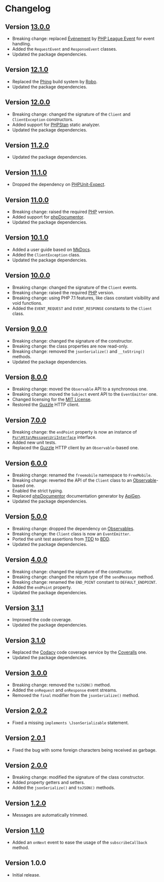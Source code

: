 # Changelog

## Version [13.0.0](https://github.com/cedx/free-mobile.php/compare/v12.1.0...v13.0.0)
- Breaking change: replaced [Événement](https://github.com/igorw/evenement) by [PHP League Event](https://robo.li) for event handling.
- Added the `RequestEvent` and `ResponseEvent` classes.
- Updated the package dependencies.

## Version [12.1.0](https://github.com/cedx/free-mobile.php/compare/v12.0.0...v12.1.0)
- Replaced the [Phing](https://www.phing.info) build system by [Robo](https://robo.li).
- Updated the package dependencies.

## Version [12.0.0](https://github.com/cedx/free-mobile.php/compare/v11.2.0...v12.0.0)
- Breaking change: changed the signature of the `Client` and `ClientException` constructors.
- Added support for [PHPStan](https://github.com/phpstan/phpstan) static analyzer.
- Updated the package dependencies.

## Version [11.2.0](https://github.com/cedx/free-mobile.php/compare/v11.1.0...v11.2.0)
- Updated the package dependencies.

## Version [11.1.0](https://github.com/cedx/free-mobile.php/compare/v11.0.0...v11.1.0)
- Dropped the dependency on [PHPUnit-Expect](https://dev.belin.io/phpunit-expect).

## Version [11.0.0](https://github.com/cedx/free-mobile.php/compare/v10.1.0...v11.0.0)
- Breaking change: raised the required [PHP](https://secure.php.net) version.
- Added support for [phpDocumentor](https://www.phpdoc.org).
- Updated the package dependencies.

## Version [10.1.0](https://github.com/cedx/free-mobile.php/compare/v10.0.0...v10.1.0)
- Added a user guide based on [MkDocs](http://www.mkdocs.org).
- Added the `ClientException` class.
- Updated the package dependencies.

## Version [10.0.0](https://github.com/cedx/free-mobile.php/compare/v9.0.0...v10.0.0)
- Breaking change: changed the signature of the `Client` events.
- Breaking change: raised the required [PHP](https://secure.php.net) version.
- Breaking change: using PHP 7.1 features, like class constant visibility and void functions.
- Added the `EVENT_REQUEST` and `EVENT_RESPONSE` constants to the `Client` class.

## Version [9.0.0](https://github.com/cedx/free-mobile.php/compare/v8.0.0...v9.0.0)
- Breaking change: changed the signature of the constructor.
- Breaking change: the class properties are now read-only.
- Breaking change: removed the `jsonSerialize()` and `__toString()` methods.
- Updated the package dependencies.

## Version [8.0.0](https://github.com/cedx/free-mobile.php/compare/v7.0.0...v8.0.0)
- Breaking change: moved the `Observable` API to a synchronous one.
- Breaking change: moved the `Subject` event API to the `EventEmitter` one.
- Changed licensing for the [MIT License](https://opensource.org/licenses/MIT).
- Restored the [Guzzle](http://docs.guzzlephp.org) HTTP client.

## Version [7.0.0](https://github.com/cedx/free-mobile.php/compare/v6.0.0...v7.0.0)
- Breaking change: the `endPoint` property is now an instance of [`Psr\Http\Message\UriInterface`](http://www.php-fig.org/psr/psr-7/#35-psrhttpmessageuriinterface) interface.
- Added new unit tests.
- Replaced the [Guzzle](http://docs.guzzlephp.org) HTTP client by an `Observable`-based one.

## Version [6.0.0](https://github.com/cedx/free-mobile.php/compare/v5.0.0...v6.0.0)
- Breaking change: renamed the `freemobile` namespace to `FreeMobile`.
- Breaking change: reverted the API of the `Client` class to an [Observable](http://reactivex.io/intro.html)-based one.
- Enabled the strict typing.
- Replaced [phpDocumentor](https://www.phpdoc.org) documentation generator by [ApiGen](https://github.com/ApiGen/ApiGen).
- Updated the package dependencies.

## Version [5.0.0](https://github.com/cedx/free-mobile.php/compare/v4.0.0...v5.0.0)
- Breaking change: dropped the dependency on [Observables](http://reactivex.io/intro.html).
- Breaking change: the `Client` class is now an `EventEmitter`.
- Ported the unit test assertions from [TDD](https://en.wikipedia.org/wiki/Test-driven_development) to [BDD](https://en.wikipedia.org/wiki/Behavior-driven_development).
- Updated the package dependencies.

## Version [4.0.0](https://github.com/cedx/free-mobile.php/compare/v3.1.1...v4.0.0)
- Breaking change: changed the signature of the constructor.
- Breaking change: changed the return type of the `sendMessage` method.
- Breaking change: renamed the `END_POINT` constant to `DEFAULT_ENDPOINT`.
- Added the `endPoint` property.
- Updated the package dependencies.

## Version [3.1.1](https://github.com/cedx/free-mobile.php/compare/v3.1.0...v3.1.1)
- Improved the code coverage.
- Updated the package dependencies.

## Version [3.1.0](https://github.com/cedx/free-mobile.php/compare/v3.0.0...v3.1.0)
- Replaced the [Codacy](https://www.codacy.com) code coverage service by the [Coveralls](https://coveralls.io) one.
- Updated the package dependencies.

## Version [3.0.0](https://github.com/cedx/free-mobile.php/compare/v2.0.2...v3.0.0)
- Breaking change: removed the `toJSON()` method.
- Added the `onRequest` and `onResponse` event streams.
- Removed the `final` modifier from the `jsonSerialize()` method.

## Version [2.0.2](https://github.com/cedx/free-mobile.php/compare/v2.0.1...v2.0.2)
- Fixed a missing `implements \JsonSerializable` statement.

## Version [2.0.1](https://github.com/cedx/free-mobile.php/compare/v2.0.0...v2.0.1)
- Fixed the bug with some foreign characters being received as garbage.

## Version [2.0.0](https://github.com/cedx/free-mobile.php/compare/v1.2.0...v2.0.0)
- Breaking change: modified the signature of the class constructor.
- Added property getters and setters.
- Added the `jsonSerialize()` and `toJSON()` methods.

## Version [1.2.0](https://github.com/cedx/free-mobile.php/compare/v1.1.0...v1.2.0)
- Messages are automatically trimmed.

## Version [1.1.0](https://github.com/cedx/free-mobile.php/compare/v1.0.0...v1.1.0)
- Added an `onNext` event to ease the usage of the `subscribeCallback` method.

## Version 1.0.0
- Initial release.
